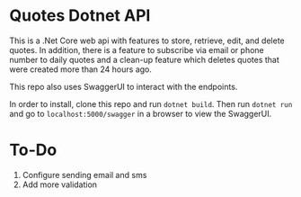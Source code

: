 # Quotes Dotnet API
This is a .Net Core web api with features to store, retrieve, edit, and delete quotes. In addition, there is a feature to subscribe via email or phone number to daily quotes and a clean-up feature which deletes quotes that were created more than 24 hours ago. 

This repo also uses SwaggerUI to interact with the endpoints. 

In order to install, clone this repo and run `dotnet build`. Then run `dotnet run` and go to `localhost:5000/swagger` in a browser to view the SwaggerUI. 

# To-Do
1. Configure sending email and sms
2. Add more validation
